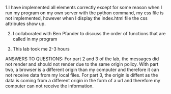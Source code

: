 1.I have implemented all elements correctly except for some reason when I run my program on my own server with the python command,
my css file is not implemented, however when I display the index.html file the css attributes show up.

2. I collaborated with Ben Pfander to discuss the order of functions that are called in my program

3. This lab took me 2-3 hours

ANSWERS TO QUESTIONS:
For part 2 and 3 of the lab, the messages did not render and should not render due to the same origin policy. 
With part two, a browser is a different origin than my computer 
and therefore it can not receive data from my local files. 
For part 3, the origin is diffent as the data is coming from a different origin in the form
of a url and therefore my computer can not receive the information.
